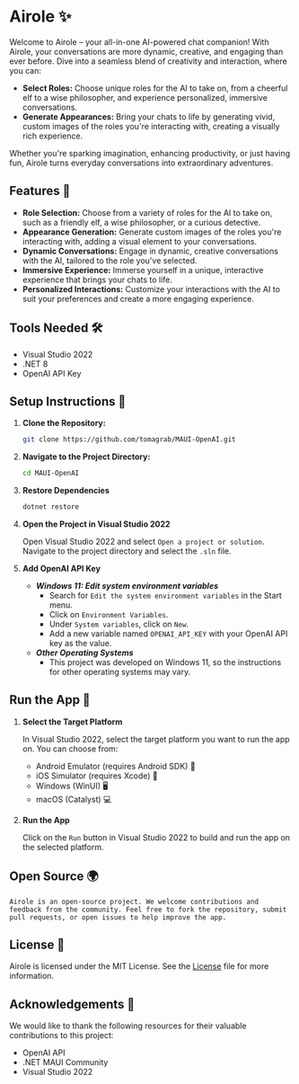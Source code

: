 # Airole ✨

Welcome to Airole – your all-in-one AI-powered chat companion! With Airole, your conversations are more dynamic, creative, and engaging than ever before. Dive into a seamless blend of creativity and interaction, where you can:

- **Select Roles:** Choose unique roles for the AI to take on, from a cheerful elf to a wise philosopher, and experience personalized, immersive conversations.
- **Generate Appearances:** Bring your chats to life by generating vivid, custom images of the roles you're interacting with, creating a visually rich experience.

Whether you're sparking imagination, enhancing productivity, or just having fun, Airole turns everyday conversations into extraordinary adventures.

## Features 🌟

- **Role Selection:** Choose from a variety of roles for the AI to take on, such as a friendly elf, a wise philosopher, or a curious detective.
- **Appearance Generation:** Generate custom images of the roles you're interacting with, adding a visual element to your conversations.
- **Dynamic Conversations:** Engage in dynamic, creative conversations with the AI, tailored to the role you've selected.
- **Immersive Experience:** Immerse yourself in a unique, interactive experience that brings your chats to life.
- **Personalized Interactions:** Customize your interactions with the AI to suit your preferences and create a more engaging experience.

## Tools Needed 🛠️

- Visual Studio 2022
- .NET 8
- OpenAI API Key

## Setup Instructions 🚀

1. **Clone the Repository:**
   ```bash
   git clone https://github.com/tomagrab/MAUI-OpenAI.git
    ```
2. **Navigate to the Project Directory:**
    ```bash
    cd MAUI-OpenAI
    ```
3. **Restore Dependencies**
    ```bash
    dotnet restore
    ```
4. **Open the Project in Visual Studio 2022**

    Open Visual Studio 2022 and select `Open a project or solution`. Navigate to the project directory and select the `.sln` file.

5. **Add OpenAI API Key**
    - ***Windows 11: Edit system environment variables***
        - Search for `Edit the system environment variables` in the Start menu.
        - Click on `Environment Variables`.
        - Under `System variables`, click on `New`.
        - Add a new variable named `OPENAI_API_KEY` with your OpenAI API key as the value.
    - ***Other Operating Systems***
        - This project was developed on Windows 11, so the instructions for other operating systems may vary.

## Run the App 🎉

1. **Select the Target Platform**

    In Visual Studio 2022, select the target platform you want to run the app on. You can choose from:
    - Android Emulator (requires Android SDK) 📱
    - iOS Simulator (requires Xcode) 🍏
    - Windows (WinUI) 🖥️
    - macOS (Catalyst) 💻

2. **Run the App**

    Click on the `Run` button in Visual Studio 2022 to build and run the app on the selected platform.

## Open Source 🌍

    Airole is an open-source project. We welcome contributions and feedback from the community. Feel free to fork the repository, submit pull requests, or open issues to help improve the app.

## License 📄


Airole is licensed under the MIT License. See the [License](https://github.com/tomagrab/MAUI-OpenAI/blob/main/License.md) file for more information.


## Acknowledgements 🙏

We would like to thank the following resources for their valuable contributions to this project:
   - OpenAI API
   - .NET MAUI Community
   - Visual Studio 2022